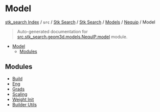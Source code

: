 # Model

[stk_search Index](../../../../../../README.md#stk_search-index) / `src` / [Stk Search](../../../../index.md#stk-search) / [Stk Search](../../../../index.md#stk-search) / [Models](../../index.md#models) / [Nequip](../index.md#nequip) / Model

> Auto-generated documentation for [src.stk_search.geom3d.models.NequIP.model](https://github.com/mohammedazzouzi15/STK_search/blob/main/src/stk_search/geom3d/models/NequIP/model/__init__.py) module.

- [Model](#model)
  - [Modules](#modules)

## Modules

- [Build](./_build.md)
- [Eng](./_eng.md)
- [Grads](./_grads.md)
- [Scaling](./_scaling.md)
- [Weight Init](./_weight_init.md)
- [Builder Utils](./builder_utils.md)